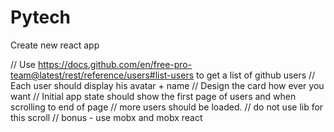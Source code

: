 # Pytech
Create new react app

// Use https://docs.github.com/en/free-pro-team@latest/rest/reference/users#list-users to get a list of github users
// Each user should display his avatar + name
// Design the card how ever you want
// Initial app state should show the first page of users and when scrolling to end of page 
// more users should be loaded.
// do not use lib for this scroll
// bonus - use mobx and mobx react

